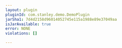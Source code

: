 ```yaml
---
layout: plugin
pluginId: com.stanley.demo.DemoPlugin
jarSha1: 7d4d2158d96014052745e115a1988e89e37049aa
isJarAvailable: true
error: NONE
violations: []

---
```


